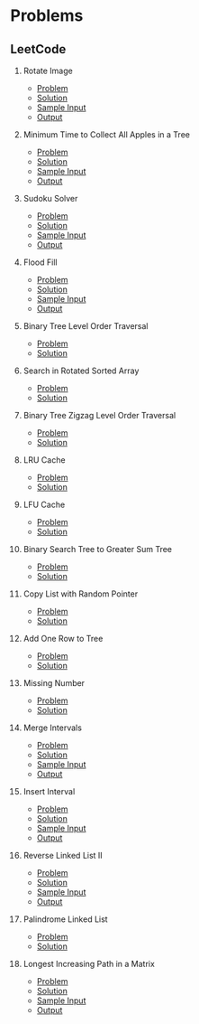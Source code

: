 # Problems
## LeetCode
1. Rotate Image 
	- [Problem](https://leetcode.com/problems/rotate-image/)
	- [Solution](https://github.com/debkumarwarrior/SampleAlgorithms/tree/master/Data-Structures-Algorithm/LeetCode/48.%20Rotate%20Image/Source.cpp)
	- [Sample Input](https://github.com/debkumarwarrior/SampleAlgorithms/tree/master/Data-Structures-Algorithm/LeetCode/48.%20Rotate%20Image/input.txt)
	- [Output](https://github.com/debkumarwarrior/SampleAlgorithms/tree/master/Data-Structures-Algorithm/LeetCode/48.%20Rotate%20Image/output.txt)

2. Minimum Time to Collect All Apples in a Tree
	- [Problem](https://leetcode.com/problems/minimum-time-to-collect-all-apples-in-a-tree/)
	- [Solution](https://github.com/debkumarwarrior/SampleAlgorithms/tree/master/Data-Structures-Algorithm/LeetCode/1443.%20Minimum%20Time%20to%20Collect%20All%20Apples%20in%20a%20Tree/Source.cpp)
	- [Sample Input](https://github.com/debkumarwarrior/SampleAlgorithms/tree/master/Data-Structures-Algorithm/LeetCode/1443.%20Minimum%20Time%20to%20Collect%20All%20Apples%20in%20a%20Tree/input.txt)
	- [Output](https://github.com/debkumarwarrior/SampleAlgorithms/tree/master/Data-Structures-Algorithm/LeetCode/1443.%20Minimum%20Time%20to%20Collect%20All%20Apples%20in%20a%20Tree/output.txt)

3. Sudoku Solver
	- [Problem](https://leetcode.com/problems/sudoku-solver/)
	- [Solution](https://github.com/debkumarwarrior/SampleAlgorithms/tree/master/Data-Structures-Algorithm/LeetCode/37.%20Sudoku%20Solver/Source.cpp)
	- [Sample Input](https://github.com/debkumarwarrior/SampleAlgorithms/tree/master/Data-Structures-Algorithm/LeetCode/37.%20Sudoku%20Solver/input.txt)
	- [Output](https://github.com/debkumarwarrior/SampleAlgorithms/tree/master/Data-Structures-Algorithm/LeetCode/37.%20Sudoku%20Solver/output.txt)

4. Flood Fill
	- [Problem](https://leetcode.com/problems/sudoku-solver/)
	- [Solution](https://github.com/debkumarwarrior/SampleAlgorithms/tree/master/Data-Structures-Algorithm/LeetCode/733.%20Flood%20Fill/Source.cpp)
	- [Sample Input](https://github.com/debkumarwarrior/SampleAlgorithms/tree/master/Data-Structures-Algorithm/LeetCode/733.%20Flood%20Fill/input.txt)
	- [Output](https://github.com/debkumarwarrior/SampleAlgorithms/tree/master/Data-Structures-Algorithm/LeetCode/733.%20Flood%20Fill/output.txt)

5. Binary Tree Level Order Traversal
	- [Problem](https://leetcode.com/problems/binary-tree-level-order-traversal-ii/)
	- [Solution](https://github.com/debkumarwarrior/SampleAlgorithms/tree/master/Data-Structures-Algorithm/LeetCode/107.%20Binary%20Tree%20Level%20Order%20Traversal%20II/Source.cpp)

6. Search in Rotated Sorted Array
	- [Problem](https://leetcode.com/problems/search-in-rotated-sorted-array/)
	- [Solution](https://github.com/debkumarwarrior/SampleAlgorithms/tree/master/Data-Structures-Algorithm/LeetCode/33.%20Search%20in%20Rotated%20Sorted%20Array/Source.cpp)

7. Binary Tree Zigzag Level Order Traversal
	- [Problem](https://leetcode.com/problems/binary-tree-zigzag-level-order-traversal/)
	- [Solution](https://github.com/debkumarwarrior/SampleAlgorithms/tree/master/Data-Structures-Algorithm/LeetCode/103.%20Binary%20Tree%20Zigzag%20Level%20Order%20Traversal/Source.cpp)

8. LRU Cache
	- [Problem](https://leetcode.com/problems/lru-cache/)
	- [Solution](https://github.com/debkumarwarrior/SampleAlgorithms/tree/master/Data-Structures-Algorithm/LeetCode/146.%20LRU%20Cache/Solution.cpp)

9. LFU Cache
	- [Problem](https://leetcode.com/problems/lfu-cache/)
	- [Solution](https://github.com/debkumarwarrior/SampleAlgorithms/tree/master/Data-Structures-Algorithm/LeetCode/460.%20LFU%20Cache/Source.cpp)
10. Binary Search Tree to Greater Sum Tree
	- [Problem](https://leetcode.com/problems/binary-search-tree-to-greater-sum-tree/)
	- [Solution](https://github.com/debkumarwarrior/SampleAlgorithms/tree/master/Data-Structures-Algorithm/LeetCode/1038.%20Binary%20Search%20Tree%20to%20Greater%20Sum%20Tree/Source.cpp)
11. Copy List with Random Pointer
	- [Problem](https://leetcode.com/problems/copy-list-with-random-pointer/)
	- [Solution](https://github.com/debkumarwarrior/SampleAlgorithms/tree/master/Data-Structures-Algorithm/LeetCode/138.%20Copy%20List%20with%20Random%20Pointer/Source.cpp)
12. Add One Row to Tree
	- [Problem](https://leetcode.com/problems/add-one-row-to-tree/)
	- [Solution](https://github.com/debkumarwarrior/SampleAlgorithms/tree/master/Data-Structures-Algorithm/LeetCode/623.%20Add%20One%20Row%20to%20Tree/Source.cpp)
13. Missing Number
	- [Problem](https://leetcode.com/problems/missing-number/)
	- [Solution](https://github.com/debkumarwarrior/SampleAlgorithms/tree/master/Data-Structures-Algorithm/LeetCode/268.%20Missing%20Number/Source.cpp)
14. Merge Intervals
	- [Problem](https://leetcode.com/problems/merge-intervals/)
	- [Solution](https://github.com/debkumarwarrior/SampleAlgorithms/tree/master/Data-Structures-Algorithm/LeetCode/56.%20Merge%20Intervals/Source.cpp)
	- [Sample Input](https://github.com/debkumarwarrior/SampleAlgorithms/tree/master/Data-Structures-Algorithm/LeetCode/56.%20Merge%20Intervals/input.txt)
	- [Output](https://github.com/debkumarwarrior/SampleAlgorithms/tree/master/Data-Structures-Algorithm/LeetCode/56.%20Merge%20Intervals/output.txt)
15. Insert Interval
	- [Problem](https://leetcode.com/problems/insert-interval/)
	- [Solution](https://github.com/debkumarwarrior/SampleAlgorithms/tree/master/Data-Structures-Algorithm/LeetCode/57.%20Insert%20Interval/Source.cpp)
	- [Sample Input](https://github.com/debkumarwarrior/SampleAlgorithms/tree/master/Data-Structures-Algorithm/LeetCode/57.%20Insert%20Interval/input.txt)
	- [Output](https://github.com/debkumarwarrior/SampleAlgorithms/tree/master/Data-Structures-Algorithm/LeetCode/57.%20Insert%20Interval/output.txt)
16. Reverse Linked List II
	- [Problem](https://leetcode.com/problems/reverse-linked-list-ii/)
	- [Solution](https://github.com/debkumarwarrior/SampleAlgorithms/tree/master/Data-Structures-Algorithm/LeetCode/92.%20Reverse%20Linked%20List%20II/Source.cpp)
	- [Sample Input](https://github.com/debkumarwarrior/SampleAlgorithms/tree/master/Data-Structures-Algorithm/LeetCode/92.%20Reverse%20Linked%20List%20II/input.txt)
	- [Output](https://github.com/debkumarwarrior/SampleAlgorithms/tree/master/Data-Structures-Algorithm/LeetCode/92.%20Reverse%20Linked%20List%20II/output.txt)
17. Palindrome Linked List
	- [Problem](https://leetcode.com/problems/palindrome-linked-list/)
	- [Solution](https://github.com/debkumarwarrior/SampleAlgorithms/tree/master/Data-Structures-Algorithm/LeetCode/234.%20Palindrome%20Linked%20List/Source.cpp)
18. Longest Increasing Path in a Matrix
	- [Problem](https://leetcode.com/problems/longest-increasing-path-in-a-matrix/)
	- [Solution](https://github.com/debkumarwarrior/SampleAlgorithms/tree/master/Data-Structures-Algorithm/LeetCode/329.%20Longest%20Increasing%20Path%20in%20a%20Matrix/Source.cpp)
	- [Sample Input](https://github.com/debkumarwarrior/SampleAlgorithms/tree/master/Data-Structures-Algorithm/LeetCode/329.%20Longest%20Increasing%20Path%20in%20a%20Matrix/input.txt)
	- [Output](https://github.com/debkumarwarrior/SampleAlgorithms/tree/master/Data-Structures-Algorithm/LeetCode/329.%20Longest%20Increasing%20Path%20in%20a%20Matrix/output.txt)

